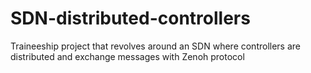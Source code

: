 # SDN-distributed-controllers
Traineeship project that revolves around an SDN where controllers are distributed and exchange messages with Zenoh protocol
